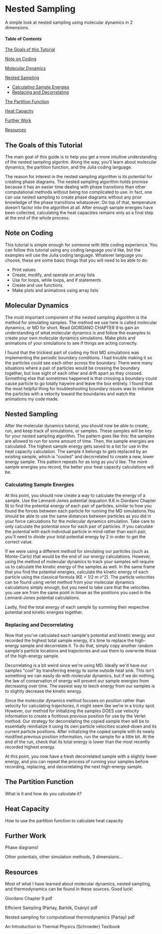 # Nested Sampling

A simple look at nested sampling using molecular dynamics in 2 dimensions.


#### Table of Contents
[The Goals of this Tutorial](#the-goals-of-this-tutorial)

[Note on Coding](#note-on-coding)

[Molecular Dynamics](#molecular-dynamics)

[Nested Sampling](#nested-sampling)
* [Calculating Sample Energies](#calculating-sample-energies)
* [Replacing and Decorrelating](#replacing-and-decorrelating)

[The Partition Function](#the-partition-function)

[Heat Capacity](#heat-capacity)

[Further Work](#further-work)

[Resources](#resources)

## The Goals of this Tutorial

The main goal of this guide is to help you 
get a more intuitive understanding of the nested sampling algoritm. Along the way, you'll learn about molecular
dynamics, the partition function, and the Julia coding language. 

The reason for interest in the nested sampling 
algorithm is its potential for creating phase diagrams. The nested sampling algorithm holds promise because it has 
an easier time dealing with phase transitions than other computational methods without being too complicated to use.
In fact, one can use nested sampling to create phase diagrams without any prior knowledge of the phase transitions 
whatsoever. On top of that, temperature doesn't factor into the algorithm at all. After enough sample energies have 
been collected, calculating the heat capacities remains only as a final step at the end of the whole process.


## Note on Coding

This tutorial is simple enough for someone with little coding experience. You can follow this tutorial using any 
coding language you'd like, but the examples will use the Julia coding language. Whatever language you choose, 
these are some basic things that you will need to be able to do:

* Print values
* Create, modify, and operate on array lists
* Use for loops, while loops, and if statements 
* Create and use functions
* Make plots and animations using array lists


## Molecular Dynamics

The most important component of the nested sampling algorithm is the method for simulating samples. The method
we use here is called molecular dynamics, or MD for short. Read GIORDANO CHAPTER 9 to gain an understanding of 
what molecular dynamics is and follow the examples to create your own molecular dynamics simulations. Make plots
and animations of your simulations to see if things are acting correctly.

I found that the trickiest part of coding my first MD simulations was implementing the periodic boundary conditions.
I had trouble making it so the particles could see each other across the boundary. There were many situations where
a pair of particles would be crossing the boundary together, but lose sight of each other and drift apart as they 
crossed. Something else that sometimes happened is that crossing a boundary could cause particle to go totally
haywire and leave the box entirely. I found that the most helpful thing for troubleshooting boundary issues was to
initialize the particles with a velocity toward the boundaries and watch the animations my code made.


## Nested Sampling

After the molecular dynamics tutorial, you should now be able to create, run, and keep track of simulations, or samples. These 
samples will be key for your nested sampling algorithm. The pattern goes like this: the samples are allowed to run
for some amount of time. Then, the sample energies are calculated. The highest sample energy gets saved to a list for
use in the heat capacity calculation. The sample it belongs to gets replaced by an existing sample, which is "cooled" 
and decorrelated to create a new, lower energy sample. This pattern repeats for as long as you'd like. The more
sample energies you record, the better your heat capacity calculations will be.

### Calculating Sample Energies

At this point, you should now create a way to calculate the energy of a sample. Use the Lennard-Jones potential 
(equation 9.6 in Giordano Chapter 9) to find the potential energy of each pair of particles, similar to how you 
found the forces between each particle for running the MD simulations.You should be able to use the same distances 
between particles as you did in your force calculations for the molecular dynamics simulation. Take care to only 
calculate the potential once for each pair of particles. If you calculate the potential with each individual 
particle in mind rather than each pair, you'll need to divide your total potential energy by 2 in order to 
get the correct value.

If we were using a different method for simulating our particles (such as Monte-Carlo) that would be the end of 
our energy calculations. However, using the method of molecular dynamics to track your samples will require us 
to calculate the kinetic energy of the samples as well. In the same frame that you find
the potential energies, calculate the kinetic energy of each particle using the classical formula (KE = 1/2 m v^2).
The particle velocities can be found using verlet method from your molecular dynamics calculations simply enough,
but you need to take care that the velocities you use are from the same point in timae as the positions you used in
the Lennard-Jones potential calculations.

Lastly, find the total energy of each sample by summing their respective potential and kinetic energies together.

### Replacing and Decorrelating

Now that you've calculated each sample's potential and kinetic energy and recorded the highest total sample energy,
it's time to replace the high-energy sample and decorrelate it. To do that, simply copy another random sample's particle 
locations and trajectories and use them to overwrite those of the high-energy sample.

Decorrelating is a bit weird since we're using MD. Ideally we'd have our samples "cool" by transferring energy to some 
outside heat sink. This isn't something we can easily do with molecular dynamics, but if we do nothing, the law of conservation 
of energy will prevent our sample energies from decreasing over time. The easiest way to leech energy from our samples is to 
slightly decrease the kinetic energy.

Since the molecular dynamics method focuses on position rather than velocity for calculating trajectories, it might seem like 
we're in a tricky spot. However, our method for initializing the samples DOES use velocity information to create a fictitious 
previous position for use by the Verlet method. Our strategy for decorrelating the copied sample then will be to essentially 
reinitialize it using its own particle velocities scaled-down and its current particle positions. After initializing the copied sample with
its newly modified previous position information, run the sample for a little bit. At the end of the run, check that its total energy 
is lower than the most recently recorded highest energy.

At this point, you now have a fresh decorrelated sample with a slightly lower energy, and you can repeat the process of
running your samples before recording, replacing, and decorrelating the next high-energy sample.


## The Partition Function

What is it and how do you calculate it?


## Heat Capacity

How to use the partition function to calculate heat capacity


## Further Work

Phase diagrams!

Other potentials, other simulation methods, 3 dimensions...


## Resources

Most of what I have learned about molecular dynamics, nested sampling, and thermodynamics can be found in these sources.
Good luck!

Giordano Chapter 9 pdf

Efficient Sampling (Pártay, Bartók, Csányi) pdf

Nested sampling for computational thermodynamics (Pártay) pdf

An Introduction to Thermal Physics (Schroeder) Textbook
